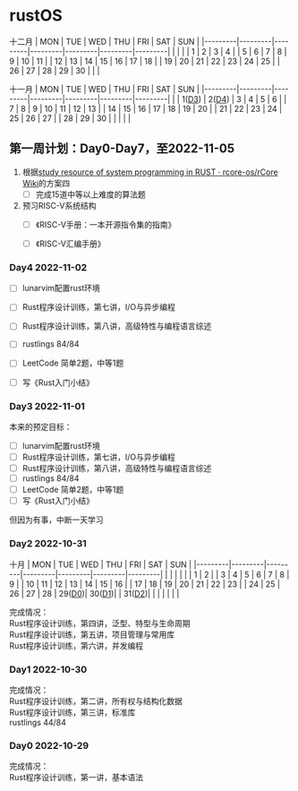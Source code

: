 # rustOS

十二月
|   MON   |   TUE   |   WED   |   THU   |   FRI   |   SAT   |   SUN   |
|---------|---------|---------|---------|---------|---------|---------|
|         |         |         |   1     |    2    |    3    |    4    |
|    5    |    6    |    7    |    8    |    9    |    10   |    11   |
|    12   |    13   |    14   |    15   |    16   |    17   |    18   |
|    19   |    20   |    21   |    22   |    23   |    24   |    25   |
|    26   |    27   |    28   |    29   |    30   |         |         |


十一月
|   MON   |   TUE   |   WED   |   THU   |   FRI   |   SAT   |   SUN   |
|---------|---------|---------|---------|---------|---------|---------|
|         | 1([D3]) |    2([D4])    |    3    |    4    |    5    |    6    |
|    7    |    8    |    9    |    10   |    11   |    12   |    13   |
|    14   |    15   |    16   |    17   |    18   |    19   |    20   |
|    21   |    22   |    23   |    24   |    25   |    26   |    27   |
|    28   |    29   |    30   |         |         |         |         |


## 第一周计划：Day0-Day7，至2022-11-05

1. 根据[study resource of system programming in RUST · rcore-os/rCore Wiki](https://github.com/rcore-os/rCore/wiki/study-resource-of-system-programming-in-RUST)的方案四
    - [ ] 完成15道中等以上难度的算法题

2. 预习RISC-V系统结构
   - [ ] 《RISC-V手册：一本开源指令集的指南》
   - [ ] 《RISC-V汇编手册》




### Day4 2022-11-02

- [ ] lunarvim配置rust环境
- [ ] Rust程序设计训练，第七讲，I/O与异步编程  
- [ ] Rust程序设计训练，第八讲，高级特性与编程语言综述  
- [ ] rustlings 84/84  
- [ ] LeetCode 简单2题，中等1题  
- [ ] 写《Rust入门小结》


### Day3 2022-11-01

本来的预定目标：
- [ ] lunarvim配置rust环境
- [ ] Rust程序设计训练，第七讲，I/O与异步编程  
- [ ] Rust程序设计训练，第八讲，高级特性与编程语言综述  
- [ ] rustlings 84/84  
- [ ] LeetCode 简单2题，中等1题  
- [ ] 写《Rust入门小结》

但因为有事，中断一天学习

### Day2 2022-10-31

十月
|   MON   |   TUE   |   WED   |   THU   |   FRI   |   SAT   |   SUN   |
|---------|---------|---------|---------|---------|---------|---------|
|         |         |         |         |         |    1    |    2    |
|    3    |    4    |    5    |    6    |    7    |    8    |    9    |
|    10   |    11   |    12   |    13   |    14   |    15   |    16   |
|    17   |    18   |    19   |    20   |    21   |    22   |    23   |
|    24   |    25   |    26   |    27   |    28   | 29([D0])| 30([D1])|
| 31([D2])|         |         |         |         |         |         |



完成情况：  
Rust程序设计训练，第四讲，泛型、特型与生命周期  
Rust程序设计训练，第五讲，项目管理与常用库  
Rust程序设计训练，第六讲，并发编程  

### Day1 2022-10-30

完成情况：  
Rust程序设计训练，第二讲，所有权与结构化数据  
Rust程序设计训练，第三讲，标准库  
rustlings 44/84

### Day0 2022-10-29

完成情况：  
Rust程序设计训练，第一讲，基本语法

[D4]: #day4-2022-11-02
[D3]: #day3-2022-11-01
[D2]: #day2-2022-10-31
[D1]: #day1-2022-10-30
[D0]: #day0-2022-10-29